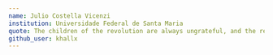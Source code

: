 ```yaml
---
name: Julio Costella Vicenzi
institution: Universidade Federal de Santa Maria	
quote: The children of the revolution are always ungrateful, and the revolution must be grateful that it is so. 
github_user: khallx
---
```

